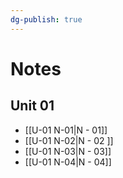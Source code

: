 ```yaml
---
dg-publish: true
---
```

# Notes
## Unit 01
- [[U-01 N-01|N - 01]]
- [[U-01 N-02|N - 02 ]]
- [[U-01 N-03|N - 03]]
- [[U-01 N-04|N - 04]]